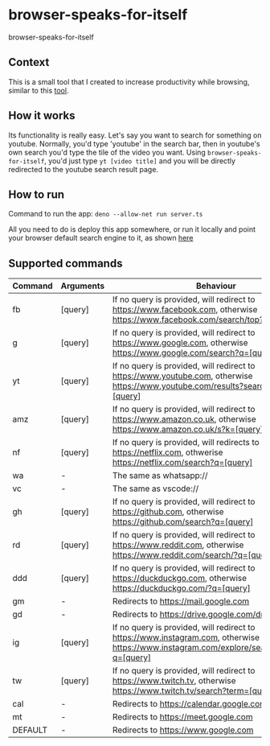 # browser-speaks-for-itself

browser-speaks-for-itself

## Context

This is a small tool that I created to increase productivity while browsing, similar to this [tool](https://www.quora.com/What-is-Facebooks-bunnylol).

## How it works

Its functionality is really easy. Let's say you want to search for something on youtube. Normally, you'd type 'youtube' in the search bar, then in youtube's own search you'd type the tile of the video you want. Using  ```browser-speaks-for-itself```, you'd just type ```yt [video title]``` and you will be directly redirected to the youtube search result page.

## How to run
Command to run the app: ```deno --allow-net run server.ts```

All you need to do is deploy this app somewhere, or run it locally and point your browser default search engine to it, as shown [here](https://support.google.com/chrome/answer/95426?hl=en-GB&co=GENIE.Platform%3DDesktop)


## Supported commands

| Command      | Arguments | Behaviour |
| ----------- | ----------- |- |
| fb      | [query]       |If no query is provided, will redirect to https://www.facebook.com, otherwise https://www.facebook.com/search/top?q=[query]|
| g   | [query]        |If no query is provided, will redirect to https://www.google.com, otherwise https://www.google.com/search?q=[query] |
| yt   | [query]        |If no query is provided, will redirect to https://www.youtube.com, otherwise https://www.youtube.com/results?search_query=[query] |
| amz   | [query]        |If no query is provided, will redirect to https://www.amazon.co.uk, otherwise https://www.amazon.co.uk/s?k=[query] |
| nf   | [query]        |If no query is provided, will redirects to https://netflix.com, othwerise  https://netflix.com/search?q=[query] |
| wa   | -        |The same as whatsapp:// |
| vc   | -        |The same as vscode:// |
| gh   | [query]        |If no query is provided, will redirect to https://github.com, otherwise https://github.com/search?q=[query] |
| rd   | [query]        |If no query is provided, will redirect to https://www.reddit.com, otherwise https://www.reddit.com/search/?q=[query] |
| ddd   | [query]        |If no query is provided, will redirect to https://duckduckgo.com, otherwise https://duckduckgo.com/?q=[query] |
| gm   | -        |Redirects to https://mail.google.com |
| gd   | -        |Redirects to https://drive.google.com/drive |
| ig   | [query]        |If no query is provided, will redirect to https://www.instagram.com, otherwise https://www.instagram.com/explore/search/keyword/?q=[query] |
| tw   | [query]        |If no query is provided, will redirect to https://www.twitch.tv, otherwise https://www.twitch.tv/search?term=[query] |
| cal   | -        |Redirects to https://calendar.google.com |
| mt   | -        |Redirects to https://meet.google.com |
| DEFAULT   | -        |Redirects to https://www.google.com |


